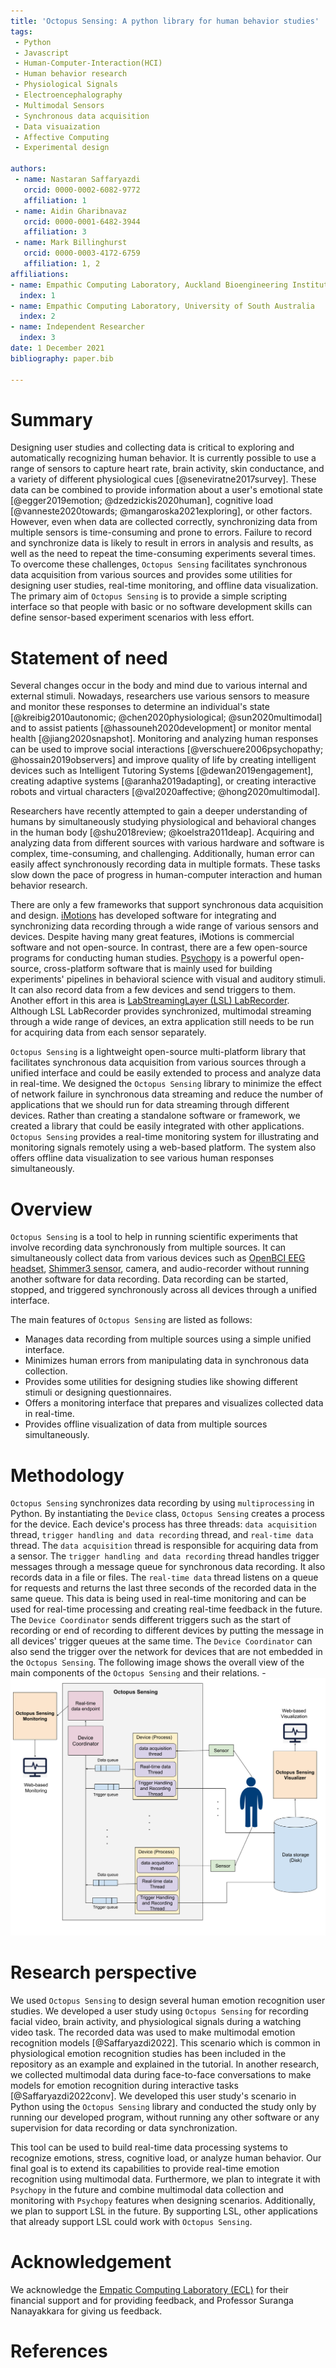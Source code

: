 ```yaml
---
title: 'Octopus Sensing: A python library for human behavior studies'
tags:
 - Python
 - Javascript
 - Human-Computer-Interaction(HCI)
 - Human behavior research
 - Physiological Signals
 - Electroencephalography
 - Multimodal Sensors
 - Synchronous data acquisition
 - Data visuaization
 - Affective Computing
 - Experimental design

authors:
 - name: Nastaran Saffaryazdi
   orcid: 0000-0002-6082-9772
   affiliation: 1
 - name: Aidin Gharibnavaz
   orcid: 0000-0001-6482-3944
   affiliation: 3
 - name: Mark Billinghurst
   orcid: 0000-0003-4172-6759
   affiliation: 1, 2
affiliations:
- name: Empathic Computing Laboratory, Auckland Bioengineering Institute, University of Auckland
  index: 1
- name: Empathic Computing Laboratory, University of South Australia
  index: 2
- name: Independent Researcher
  index: 3
date: 1 December 2021
bibliography: paper.bib

---
```


# Summary
Designing user studies and collecting data is critical to exploring and automatically recognizing human behavior. It is currently possible to use a range of sensors to capture heart rate, brain activity, skin conductance, and a variety of different physiological cues [@seneviratne2017survey]. These data can be combined to provide information about a user's emotional state [@egger2019emotion; @dzedzickis2020human], cognitive load [@vanneste2020towards; @mangaroska2021exploring], or other factors. However, even when data are collected correctly, synchronizing data from multiple sensors is time-consuming and prone to errors. Failure to record and synchronize data is likely to result in errors in analysis and results, as well as the need to repeat the time-consuming experiments several times.
To overcome these challenges, `Octopus Sensing` facilitates synchronous data acquisition from various sources and provides some utilities for designing user studies, real-time monitoring, and offline data visualization. The primary aim of `Octopus Sensing` is to provide a simple scripting interface so that people with basic or no software development skills can define sensor-based experiment scenarios with less effort.

# Statement of need
Several changes occur in the body and mind due to various internal and external stimuli. Nowadays, researchers use various sensors to measure and monitor these responses to determine an individual's state [@kreibig2010autonomic; @chen2020physiological; @sun2020multimodal] and to assist patients [@hassouneh2020development] or monitor mental health [@jiang2020snapshot]. Monitoring and analyzing human responses can be used to improve social interactions [@verschuere2006psychopathy; @hossain2019observers] and improve quality of life by creating intelligent devices such as Intelligent Tutoring Systems [@dewan2019engagement], creating adaptive systems [@aranha2019adapting], or creating interactive robots and virtual characters [@val2020affective; @hong2020multimodal].

Researchers have recently attempted to gain a deeper understanding of humans by simultaneously studying physiological and behavioral changes in the human body [@shu2018review; @koelstra2011deap]. Acquiring and analyzing data from different sources with various hardware and software is complex, time-consuming, and challenging. Additionally, human error can easily affect synchronously recording data in multiple formats. These tasks slow down the pace of progress in human-computer interaction and human behavior research.

There are only a few frameworks that support synchronous data acquisition and design. [iMotions](https://imotions.com/) has developed software for integrating and synchronizing data recording through a wide range of various sensors and devices. Despite having many great features, iMotions is commercial software and not open-source. In contrast, there are a few open-source programs for conducting human studies. [Psychopy](https://www.psychopy.org/) is a powerful open-source, cross-platform software that is mainly used for building experiments' pipelines in behavioral science with visual and auditory stimuli. It can also record data from a few devices and send triggers to them. Another effort in this area is [LabStreamingLayer (LSL) LabRecorder](http://labstreaminglayer.org/). Although LSL LabRecorder provides synchronized, multimodal streaming through a wide range of devices, an extra application still needs to be run for acquiring data from each sensor separately.

`Octopus Sensing` is a lightweight open-source multi-platform library that facilitates synchronous data acquisition from various sources through a unified interface and could be easily extended to process and analyze data in real-time. We designed the `Octopus Sensing` library to minimize the effect of network failure in synchronous data streaming and reduce the number of applications that we should run for data streaming through different devices. Rather than creating a standalone software or framework, we created a library that could be easily integrated with other applications. `Octopus Sensing` provides a real-time monitoring system for illustrating and monitoring signals remotely using a web-based platform. The system also offers offline data visualization to see various human responses simultaneously.

# Overview

`Octopus Sensing` is a tool to help in running scientific experiments that involve recording data synchronously from multiple sources. It can simultaneously collect data from various devices such as [OpenBCI EEG headset](https://openbci.com/), [Shimmer3 sensor](https://shimmersensing.com), camera, and audio-recorder without running another software for data recording. Data recording can be started, stopped, and triggered synchronously across all devices through a unified interface.

The main features of `Octopus Sensing` are listed as follows:

* Manages data recording from multiple sources using a simple unified interface.
* Minimizes human errors from manipulating data in synchronous data collection.
* Provides some utilities for designing studies like showing different stimuli or designing questionnaires.
* Offers a monitoring interface that prepares and visualizes collected data in real-time.
* Provides offline visualization of data from multiple sources simultaneously.

# Methodology
`Octopus Sensing` synchronizes data recording by using `multiprocessing` in Python. By instantiating the `Device` class, `Octopus Sensing` creates a process for the device. Each device's process has three threads: `data acquisition` thread, `trigger handling and data recording` thread, and `real-time data` thread. The `data acquisition` thread is responsible for acquiring data from a sensor. The `trigger handling and data recording` thread handles trigger messages through a message queue for synchronous data recording. It also records data in a file or files. The `real-time data` thread listens on a queue for requests and returns the last three seconds of the recorded data in the same queue. This data is being used in real-time monitoring and can be used for real-time processing and creating real-time feedback in the future. The `Device Coordinator` sends different triggers such as the start of recording or end of recording to different devices by putting the message in all devices' trigger queues at the same time. The `Device Coordinator` can also send the trigger over the network for devices that are not embedded in the `Octopus Sensing`. The following image shows the overall view of the main components of the `Octopus Sensing` and their relations.
-![Ovrall view of Octopus Sensing](OCS-diagram.png)

# Research perspective
We used `Octopus Sensing` to design several human emotion recognition user studies. We developed a user study using `Octopus Sensing` for recording facial video, brain activity, and physiological signals during a watching video task. The recorded data was used to make multimodal emotion recognition models [@Saffaryazdi2022]. This scenario which is common in physiological emotion recognition studies has been included in the repository as an example and explained in the tutorial. In another research, we collected multimodal data during face-to-face conversations to make models for emotion recognition during interactive tasks [@Saffaryazdi2022conv]. We developed this user study's scenario in Python using the `Octopus Sensing` library and conducted the study only by running our developed program, without running any other software or any supervision for data recording or data synchronization.

This tool can be used to build real-time data processing systems to recognize emotions, stress, cognitive load, or analyze human behavior. Our final goal is to extend its capabilities to provide real-time emotion recognition using multimodal data. Furthermore, we plan to integrate it with `Psychopy` in the future and combine multimodal data collection and monitoring with `Psychopy` features when designing scenarios. Additionally, we plan to support LSL in the future. By supporting LSL, other applications that already support LSL could work with `Octopus Sensing`.


# Acknowledgement
We acknowledge the [Empatic Computing Laboratory (ECL)](http://empathiccomputing.org/) for their financial support and for providing feedback, and Professor Suranga Nanayakkara for giving us feedback.

# References
